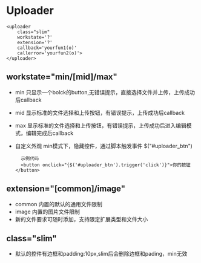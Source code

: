 Uploader
========


	<uploader 
    	class="slim" 
    	workstate='?' 
    	extension='?' 
    	callback='yourfun1(o)' 
    	callerror='yourfun2(o)'>
    </uploader>
 
  

## workstate="min/[mid]/max" 
+ min 只显示一个bolck的button,无错误提示，直接选择文件并上传，上传成功后callback
+ mid 显示标准的文件选择和上传按钮，有错误提示，上传成功后callback
+ max 显示标准的文件选择和上传按钮，有错误提示，上传成功后进入编辑模式，编辑完成后callback
+ 自定义外观 min模式下，隐藏控件，通过脚本触发事件 $("#uploader_btn")

		示例代码
		<button onclick="{$('#uploader_btn').trigger('click')}">你的按钮</button>

## extension="[common]/image"
+ common 内置的默认的通用文件限制
+ image  内置的图片文件限制
+ 新的文件要求可随时添加，支持限定扩展类型和文件大小

## class="slim" 
+ 默认的控件有边框和padding:10px,slim后会删除边框和pading，min无效
